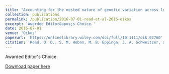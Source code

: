 ```yaml
---
title: "Accounting for the nested nature of genetic variation across levels of organization improves our understanding of biodiversity and community ecology"
collection: publications
permalink: /publication/2016-07-01-read-et-al-2016-oikos
excerpt: 'Awarded Editor&apos;s Choice.'
date: 2016-07-01
venue: 'Oikos'
paperurl: 'https://onlinelibrary.wiley.com/doi/full/10.1111/oik.02760'
citation: 'Read, Q. D., S. M. Hoban, M. B. Eppinga, J. A. Schweitzer, and J. K. Bailey. 2016. Accounting for the nested nature of genetic variation across levels of organization improves our understanding of biodiversity and community ecology. Oikos 125:895-904. DOI:  10.1111/oik.02760'
---
```

Awarded Editor&apos;s Choice.

[Download paper here](https://onlinelibrary.wiley.com/doi/full/10.1111/oik.02760)
